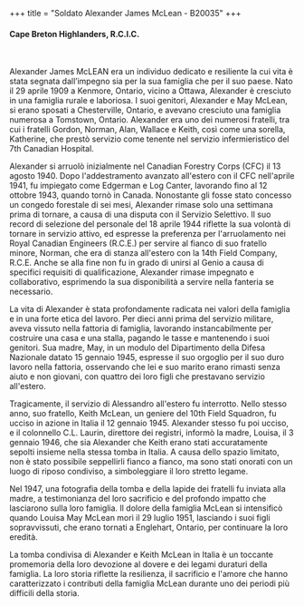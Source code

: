 +++
title = "Soldato Alexander James McLean - B20035"
+++

#### Cape Breton Highlanders, R.C.I.C.
<br>


Alexander James McLEAN era un individuo dedicato e resiliente la cui vita è stata segnata dall’impegno sia per la sua famiglia che per il suo paese. 
Nato il 29 aprile 1909 a Kenmore, Ontario, vicino a Ottawa, Alexander è cresciuto in una famiglia rurale e laboriosa. I suoi genitori, Alexander e May McLean, si erano sposati a Chesterville, Ontario, e avevano cresciuto una famiglia numerosa a Tomstown, Ontario. Alexander era uno dei numerosi fratelli, tra cui i fratelli Gordon, Norman, Alan, Wallace e Keith, così come una sorella, Katherine, che prestò servizio come tenente nel servizio infermieristico del 7th Canadian Hospital.

Alexander si arruolò inizialmente nel Canadian Forestry Corps (CFC) il 13 agosto 1940. Dopo l'addestramento avanzato all'estero con il CFC nell'aprile 1941, fu impiegato come Edgerman e Log Canter, lavorando fino al 12 ottobre 1943, quando tornò in Canada. Nonostante gli fosse stato concesso un congedo forestale di sei mesi, Alexander rimase solo una settimana prima di tornare, a causa di una disputa con il Servizio Selettivo. 
Il suo record di selezione del personale del 18 aprile 1944 riflette la sua volontà di tornare in servizio attivo, ed espresse la preferenza per l'arruolamento nei Royal Canadian Engineers (R.C.E.) per servire al fianco di suo fratello minore, Norman, che era di stanza all'estero con la 14th Field Company, R.C.E. Anche se alla fine non fu in grado di unirsi al Genio a causa di specifici requisiti di qualificazione, Alexander rimase impegnato e collaborativo, esprimendo la sua disponibilità a servire nella fanteria se necessario.

La vita di Alexander è stata profondamente radicata nei valori della famiglia e in una forte etica del lavoro. Per dieci anni prima del servizio militare, aveva vissuto nella fattoria di famiglia, lavorando instancabilmente per costruire una casa e una stalla, pagando le tasse e mantenendo i suoi genitori. Sua madre, May, in un modulo del Dipartimento della Difesa Nazionale datato 15 gennaio 1945, espresse il suo orgoglio per il suo duro lavoro nella fattoria, osservando che lei e suo marito erano rimasti senza aiuto e non giovani, con quattro dei loro figli che prestavano servizio all'estero.

Tragicamente, il servizio di Alessandro all'estero fu interrotto. 
Nello stesso anno, suo fratello, Keith McLean, un geniere del 10th Field Squadron, fu ucciso in azione in Italia il 12 gennaio 1945. Alexander stesso fu poi ucciso, e il colonnello C.L. Laurin, direttore dei registri, informò la madre, Louisa, il 3 gennaio 1946, che sia Alexander che Keith erano stati accuratamente sepolti insieme nella stessa tomba in Italia. A causa dello spazio limitato, non è stato possibile seppellirli fianco a fianco, ma sono stati onorati con un luogo di riposo condiviso, a simboleggiare il loro stretto legame.

Nel 1947, una fotografia della tomba e della lapide dei fratelli fu inviata alla madre, a testimonianza del loro sacrificio e del profondo impatto che lasciarono sulla loro famiglia. Il dolore della famiglia McLean si intensificò quando Louisa May McLean morì il 29 luglio 1951, lasciando i suoi figli sopravvissuti, che erano tornati a Englehart, Ontario, per continuare la loro eredità.

La tomba condivisa di Alexander e Keith McLean in Italia è un toccante promemoria della loro devozione al dovere e dei legami duraturi della famiglia. La loro storia riflette la resilienza, il sacrificio e l'amore che hanno caratterizzato i contributi della famiglia McLean durante uno dei periodi più difficili della storia.
